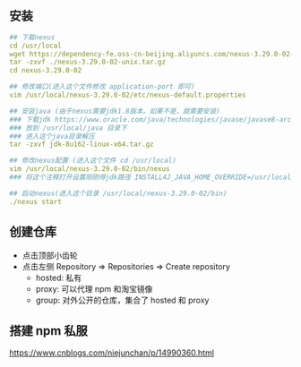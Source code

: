 ## 安装

```yml
## 下载nexus
cd /usr/local
wget https://dependency-fe.oss-cn-beijing.aliyuncs.com/nexus-3.29.0-02-unix.tar.gz
tar -zxvf ./nexus-3.29.0-02-unix.tar.gz
cd nexus-3.29.0-02

## 修改端口(进入这个文件修改 application-port 即可)
vim /usr/local/nexus-3.29.0-02/etc/nexus-default.properties

## 安装java (由于nexus需要jdk1.8版本。如果不是，就需要安装)
### 下载jdk https://www.oracle.com/java/technologies/javase/javase8-archive-downloads.html
### 放到 /usr/local/java 目录下
### 进入这个java目录解压
tar -zxvf jdk-8u162-linux-x64.tar.gz

## 修改nexus配置 (进入这个文件 cd /usr/local)
vim /usr/local/nexus-3.29.0-02/bin/nexus
### 将这个注释打开设置刚刚得jdk路径 INSTALL4J_JAVA_HOME_OVERRIDE=/usr/local/java/jdk1.8.0_162

## 启动nexus(进入这个目录 /usr/local/nexus-3.29.0-02/bin)
./nexus start
```

## 创建仓库

- 点击顶部小齿轮
- 点击左侧 Repository => Repositories => Create repository
  - hosted: 私有
  - proxy: 可以代理 npm 和淘宝镜像
  - group: 对外公开的仓库，集合了 hosted 和 proxy

## 搭建 npm 私服

https://www.cnblogs.com/niejunchan/p/14990360.html